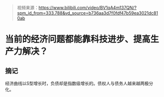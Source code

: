 > 视频来源：https://www.bilibili.com/video/BV1qA4m137QN/?spm_id_from=333.788&vd_source=b736aa3d7f0fdf47b59ea3021dc810ab

# 当前的经济问题都能靠科技进步、提高生产力解决？

## 摘记

经济曲线以S型增长时，负债却是指数级增长的。债权人与债务人越来越两极分化。

